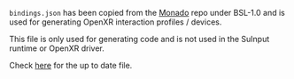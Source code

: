 `bindings.json` has been copied from the [Monado](https://gitlab.freedesktop.org/monado/monado) repo under BSL-1.0 and is used for generating OpenXR interaction profiles / devices.

This file is only used for generating code and is not used in the SuInput runtime or OpenXR driver.

Check [here](https://gitlab.freedesktop.org/monado/monado/-/tree/main/src/xrt/auxiliary/bindings) for the up to date file.